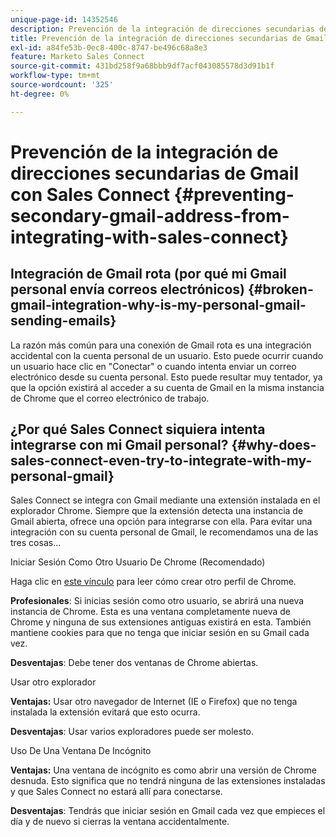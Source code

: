 ```yaml
---
unique-page-id: 14352546
description: Prevención de la integración de direcciones secundarias de Gmail con Sales Connect - Documentos de Marketo - Documentación del producto
title: Prevención de la integración de direcciones secundarias de Gmail con Sales Connect
exl-id: a84fe53b-0ec8-400c-8747-be496c68a8e3
feature: Marketo Sales Connect
source-git-commit: 431bd258f9a68bbb9df7acf043085578d3d91b1f
workflow-type: tm+mt
source-wordcount: '325'
ht-degree: 0%

---
```


# Prevención de la integración de direcciones secundarias de Gmail con Sales Connect {#preventing-secondary-gmail-address-from-integrating-with-sales-connect}

## Integración de Gmail rota (por qué mi Gmail personal envía correos electrónicos) {#broken-gmail-integration-why-is-my-personal-gmail-sending-emails}

La razón más común para una conexión de Gmail rota es una integración accidental con la cuenta personal de un usuario. Esto puede ocurrir cuando un usuario hace clic en &quot;Conectar&quot; o cuando intenta enviar un correo electrónico desde su cuenta personal. Esto puede resultar muy tentador, ya que la opción existirá al acceder a su cuenta de Gmail en la misma instancia de Chrome que el correo electrónico de trabajo.

## ¿Por qué Sales Connect siquiera intenta integrarse con mi Gmail personal? {#why-does-sales-connect-even-try-to-integrate-with-my-personal-gmail}

Sales Connect se integra con Gmail mediante una extensión instalada en el explorador Chrome. Siempre que la extensión detecta una instancia de Gmail abierta, ofrece una opción para integrarse con ella. Para evitar una integración con su cuenta personal de Gmail, le recomendamos una de las tres cosas...

Iniciar Sesión Como Otro Usuario De Chrome (Recomendado)

Haga clic en [este vínculo](https://support.google.com/chrome/answer/2364824?hl=en) para leer cómo crear otro perfil de Chrome.

**Profesionales**: Si inicias sesión como otro usuario, se abrirá una nueva instancia de Chrome. Esta es una ventana completamente nueva de Chrome y ninguna de sus extensiones antiguas existirá en esta. También mantiene cookies para que no tenga que iniciar sesión en su Gmail cada vez.

**Desventajas**: Debe tener dos ventanas de Chrome abiertas.

Usar otro explorador

**Ventajas:** Usar otro navegador de Internet (IE o Firefox) que no tenga instalada la extensión evitará que esto ocurra.

**Desventajas**: Usar varios exploradores puede ser molesto.

Uso De Una Ventana De Incógnito

**Ventajas:** Una ventana de incógnito es como abrir una versión de Chrome desnuda. Esto significa que no tendrá ninguna de las extensiones instaladas y que Sales Connect no estará allí para conectarse.

**Desventajas**: Tendrás que iniciar sesión en Gmail cada vez que empieces el día y de nuevo si cierras la ventana accidentalmente.
